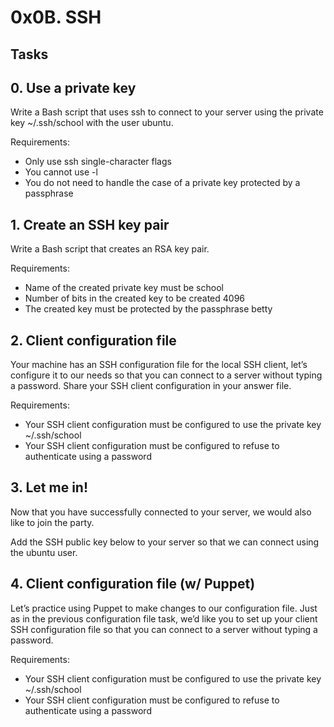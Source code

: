 # 0x0B. SSH

## Tasks

## 0. Use a private key

Write a Bash script that uses ssh to connect to your server using the private key ~/.ssh/school with the user ubuntu.

Requirements:
- Only use ssh single-character flags
- You cannot use -l
- You do not need to handle the case of a private key protected by a passphrase

## 1. Create an SSH key pair

Write a Bash script that creates an RSA key pair.

Requirements:
- Name of the created private key must be school
- Number of bits in the created key to be created 4096
- The created key must be protected by the passphrase betty

## 2. Client configuration file

Your machine has an SSH configuration file for the local SSH client, let’s configure it to our needs so that you can connect to a server without typing a password. Share your SSH client configuration in your answer file.

Requirements:
- Your SSH client configuration must be configured to use the private key ~/.ssh/school
- Your SSH client configuration must be configured to refuse to authenticate using a password

## 3. Let me in!

Now that you have successfully connected to your server, we would also like to join the party.

Add the SSH public key below to your server so that we can connect using the ubuntu user.

## 4. Client configuration file (w/ Puppet)

Let’s practice using Puppet to make changes to our configuration file. Just as in the previous configuration file task, we’d like you to set up your client SSH configuration file so that you can connect to a server without typing a password.

Requirements:
- Your SSH client configuration must be configured to use the private key ~/.ssh/school
- Your SSH client configuration must be configured to refuse to authenticate using a password

